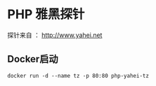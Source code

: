 # PHP 雅黑探针

探针来自 ： http://www.yahei.net 

## Docker启动
```
docker run -d --name tz -p 80:80 php-yahei-tz
```
